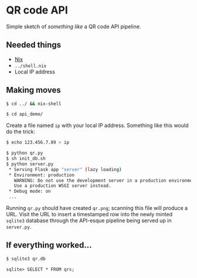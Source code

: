 # QR code API

Simple sketch of _something like_ a QR code API pipeline.

Needed things
---
  * [Nix](https://nixos.org/nix/)
  * `../shell.nix`
  * Local IP address

Making moves
---
```bash
$ cd ../ && nix-shell
```
```bash
$ cd api_demo/
```

Create a file named `ip` with your local IP address. Something like this would do the trick:
```bash
$ echo 123.456.7.89 > ip
```

```bash
$ python qr.py
$ sh init_db.sh
$ python server.py
 * Serving Flask app "server" (lazy loading)
 * Environment: production
   WARNING: Do not use the development server in a production environment.
   Use a production WSGI server instead.
 * Debug mode: on
 ...
```

Running `qr.py` should have created `qr.png`; scanning this file will produce a URL. Visit the URL to insert a timestamped row into the newly minted `sqlite3` database through the API-esque pipeline being served up in `server.py`.

If everything worked...
---
```bash
$ sqlite3 qr.db
```
```
sqlite> SELECT * FROM qrs;
```
